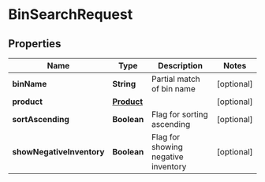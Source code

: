 
# BinSearchRequest

## Properties
Name | Type | Description | Notes
------------ | ------------- | ------------- | -------------
**binName** | **String** | Partial match of bin name |  [optional]
**product** | [**Product**](.md) |  |  [optional]
**sortAscending** | **Boolean** | Flag for sorting ascending |  [optional]
**showNegativeInventory** | **Boolean** | Flag for showing negative inventory |  [optional]



